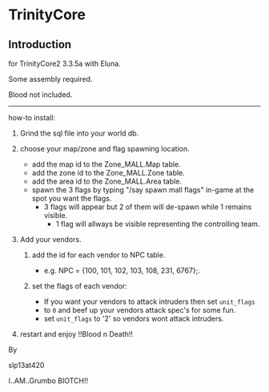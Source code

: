 # TrinityCore


## Introduction

for TrinityCore2 3.3.5a with Eluna.
 
 Some assembly required.
 
 Blood not included.

---------------------------------
how-to install:

1. Grind the sql file into your world db.

2. choose your map/zone and flag spawning location.

	* add the map id to the Zone_MALL.Map table.
	* add the zone id to the Zone_MALL.Zone table.
	* add the area id to the Zone_MALL.Area table.
	* spawn the 3 flags by typing "/say spawn mall flags" in-game at the spot you want the flags.
	  * 3 flags will appear but 2 of them will de-spawn while 1 remains visible.
	    * 1 flag will allways be visible representing the controlling team.

3. Add your vendors.

	1. add the id for each vendor to NPC table.
		* e.g. NPC = {100, 101, 102, 103, 108, 231, 6767};.
			

	2. set the flags of each vendor:
		* If you want your vendors to attack intruders then set `unit_flags`
		* to `0` and beef up your vendors attack spec's for some fun.
		* set `unit_flags` to '2' so vendors wont attack intruders.

4. restart and enjoy !!Blood n Death!!

By

slp13at420

I..AM..Grumbo BIOTCH!!
